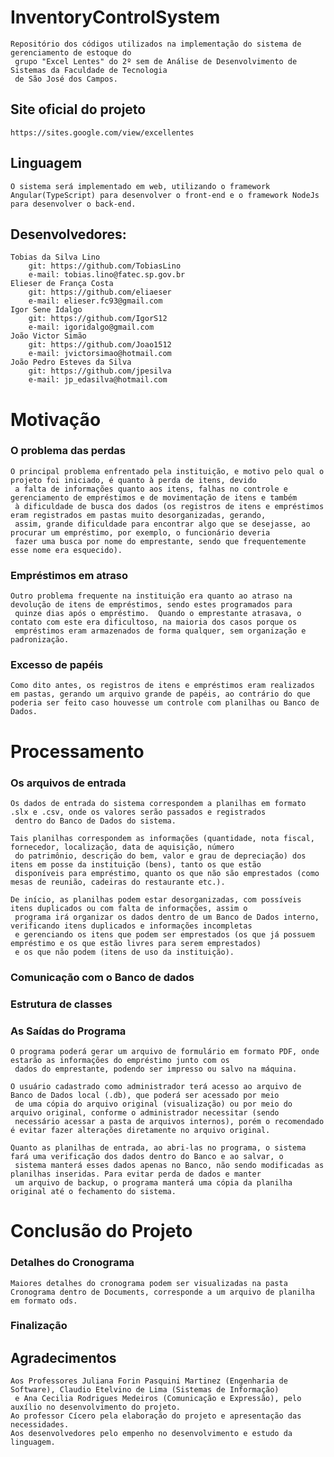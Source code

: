 # InventoryControlSystem
	Repositório dos códigos utilizados na implementação do sistema de gerenciamento de estoque do
	 grupo "Excel Lentes" do 2º sem de Análise de Desenvolvimento de Sistemas da Faculdade de Tecnologia
	 de São José dos Campos.

## Site oficial do projeto
	https://sites.google.com/view/excellentes


## Linguagem
	O sistema será implementado em web, utilizando o framework Angular(TypeScript) para desenvolver o front-end e o framework NodeJs para desenvolver o back-end. 

## Desenvolvedores:
	Tobias da Silva Lino
		git: https://github.com/TobiasLino
		e-mail: tobias.lino@fatec.sp.gov.br
	Elieser de França Costa
		git: https://github.com/eliaeser
		e-mail: elieser.fc93@gmail.com
	Igor Sene Idalgo
		git: https://github.com/IgorS12
		e-mail: igoridalgo@gmail.com			
	João Victor Simão
		git: https://github.com/Joao1512
		e-mail: jvictorsimao@hotmail.com
	João Pedro Esteves da Silva
		git: https://github.com/jpesilva
		e-mail: jp_edasilva@hotmail.com

# Motivação

### O problema das perdas
	O principal problema enfrentado pela instituição, e motivo pelo qual o projeto foi iniciado, é quanto à perda de itens, devido
	 a falta de informações quanto aos itens, falhas no controle e gerenciamento de empréstimos e de movimentação de itens e também
	 à dificuldade de busca dos dados (os registros de itens e empréstimos eram registrados em pastas muito desorganizadas, gerando,
	 assim, grande dificuldade para encontrar algo que se desejasse, ao procurar um empréstimo, por exemplo, o funcionário deveria
	 fazer uma busca por nome do emprestante, sendo que frequentemente esse nome era esquecido).

### Empréstimos em atraso
	Outro problema frequente na instituição era quanto ao atraso na devolução de itens de empréstimos, sendo estes programados para
	 quinze dias após o empréstimo.  Quando o emprestante atrasava, o contato com este era dificultoso, na maioria dos casos porque os
	 empréstimos eram armazenados de forma qualquer, sem organização e padronização.

### Excesso de papéis 
	Como dito antes, os registros de itens e empréstimos eram realizados em pastas, gerando um arquivo grande de papéis, ao contrário do que poderia ser feito caso houvesse um controle com planilhas ou Banco de Dados.

# Processamento
### Os arquivos de entrada
	Os dados de entrada do sistema correspondem a planilhas em formato .slx e .csv, onde os valores serão passados e registrados
	 dentro do Banco de Dados do sistema.

	Tais planilhas correspondem as informações (quantidade, nota fiscal, fornecedor, localização, data de aquisição, número
	 do patrimônio, descrição do bem, valor e grau de depreciação) dos itens em posse da instituição (bens), tanto os que estão
	 disponíveis para empréstimo, quanto os que não são emprestados (como mesas de reunião, cadeiras do restaurante etc.).

	De início, as planilhas podem estar desorganizadas, com possíveis itens duplicados ou com falta de informações, assim o
	 programa irá organizar os dados dentro de um Banco de Dados interno, verificando itens duplicados e informações incompletas
	 e gerenciando os itens que podem ser emprestados (os que já possuem empréstimo e os que estão livres para serem emprestados)
	 e os que não podem (itens de uso da instituição).

### Comunicação com o Banco de dados
### Estrutura de classes

### As Saídas do Programa
	O programa poderá gerar um arquivo de formulário em formato PDF, onde estarão as informações do empréstimo junto com os
	 dados do emprestante, podendo ser impresso ou salvo na máquina.

	O usuário cadastrado como administrador terá acesso ao arquivo de Banco de Dados local (.db), que poderá ser acessado por meio
	 de uma cópia do arquivo original (visualização) ou por meio do arquivo original, conforme o administrador necessitar (sendo
	 necessário acessar a pasta de arquivos internos), porém o recomendado é evitar fazer alterações diretamente no arquivo original.

	Quanto as planilhas de entrada, ao abri-las no programa, o sistema fará uma verificação dos dados dentro do Banco e ao salvar, o
	 sistema manterá esses dados apenas no Banco, não sendo modificadas as planilhas inseridas. Para evitar perda de dados e manter
	 um arquivo de backup, o programa manterá uma cópia da planilha original até o fechamento do sistema.

# Conclusão do Projeto
### Detalhes do Cronograma
	Maiores detalhes do cronograma podem ser visualizadas na pasta Cronograma dentro de Documents, corresponde a um arquivo de planilha em formato ods.
	
### Finalização

## Agradecimentos
	Aos Professores Juliana Forin Pasquini Martinez (Engenharia de Software), Claudio Etelvino de Lima (Sistemas de Informação)
	 e Ana Cecilia Rodrigues Medeiros (Comunicação e Expressão), pelo auxílio no desenvolvimento do projeto.
	Ao professor Cícero pela elaboração do projeto e apresentação das necessidades.
	Aos desenvolvedores pelo empenho no desenvolvimento e estudo da linguagem.


	
